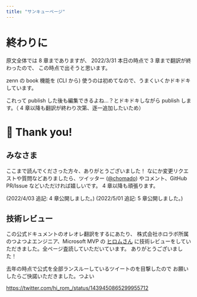 ```yaml
---
title: "サンキューページ"
---
```


# 終わりに

原文全体では 8 章までありますが、
2022/3/31 本日の時点で 3 章まで翻訳が終わったので、
この時点で出そうと思います。

zenn の book 機能を (CLI から) 使うのは初めてなので、うまくいくかドキドキしています。

これって publish した後も編集できるよね…？とドキドキしながら publish します。（ 4 章以降も翻訳が終わり次第、逐一追加したいため）

# 💛 Thank you!

## みなさま

ここまで読んでくださった方々、ありがとうございました！
なにか変更リクエストや質問などありましたら、ツイッター ([@chomado](https://twitter.com/chomado)) やコメント、GitHub PR/Issue などいただければ嬉しいです。
4 章以降も頑張ります。

(2022/4/03 追記: 4 章公開しました。)
(2022/5/01 追記: 5 章公開しました。)

## 技術レビュー

この公式ドキュメントのオレオレ翻訳をするにあたり、
株式会社ホロラボ所属のつよつよエンジニア、Microsoft MVP の [ヒロムさん](https://twitter.com/hi_rom_) に技術レビューをしていただきました。全ページ査読していただいています。
ありがとうございました！

去年の時点で公式を全部ランスルーしているツイートのを目撃したので
お願いしたらご快諾いただきました。つよい

https://twitter.com/hi_rom_/status/1439450865299955712
